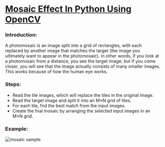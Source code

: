 # [Mosaic Effect  In Python Using OpenCV](https://github.com/Vi1234sh12/Face-X/edit/master/Awesome-face-operations/Mosaic-Effect/readme.md)

### Introduction:
A photomosaic is an image split into a grid of rectangles, with each replaced by another image that matches the target (the image you ultimately want to appear in the photomosaic). In other words, if you look at a photomosaic from a distance, you see the target image; but if you come closer, you will see that the image actually consists of many smaller images. This works because of how the human eye works.

### Steps:
- Read the tile images, which will replace the tiles in the original image.
- Read the target image and split it into an M×N grid of tiles.
- For each tile, fnd the best match from the input images.
- Create the fnal mosaic by arranging the selected input images in an M×N grid.

### Example:
![mosaic sample](https://github.com/sudipg4112001/Face-X/blob/master/Awesome-face-operations/Mosaic-Effect/images%20(1).jpg)
```````````````````````````````````````````````````````````````````````
